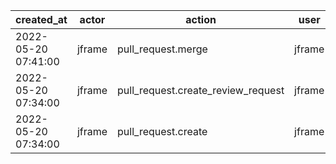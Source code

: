 |          created_at | actor  | action                             | user   | repo                      |
| ------------------- | ------ | ---------------------------------- | ------ | ------------------------- |
| 2022-05-20 07:41:00 | jframe | pull_request.merge                 | jframe | hyperledger/homebrew-besu |
| 2022-05-20 07:34:00 | jframe | pull_request.create_review_request | jframe | hyperledger/homebrew-besu |
| 2022-05-20 07:34:00 | jframe | pull_request.create                | jframe | hyperledger/homebrew-besu |
